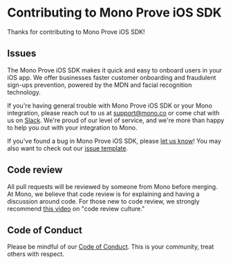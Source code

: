 # Contributing to Mono Prove iOS SDK

Thanks for contributing to Mono Prove iOS SDK!

## Issues

The Mono Prove iOS SDK makes it quick and easy to onboard users in your iOS app. We offer businesses faster customer onboarding and fraudulent sign-ups prevention, powered by the MDN and facial recognition technology.

If you're having general trouble with Mono Prove iOS SDK or your Mono integration, please reach out to us at <support@mono.co> or come chat with us on [Slack](https://join.slack.com/t/devwithmono/shared_invite/zt-gvkqczzk-Ldt4FQpHtOL7FFTqh4Ux6A). We're proud of our level of service, and we're more than happy to help you out with your integration to Mono.

If you've found a bug in Mono Prove iOS SDK, please [let us know](https://github.com/withmono/prove-ios/issues/new)! You may
also want to check out our [issue template](https://github.com/withmono/prove-ios/tree/main/.github/ISSUE_TEMPLATE.md).

## Code review

All pull requests will be reviewed by someone from Mono before merging. At
Mono, we believe that code review is for explaining and having a discussion
around code. For those new to code review, we strongly recommend [this
video](https://www.youtube.com/watch?v=PJjmw9TRB7s) on "code review culture."

## Code of Conduct

Please be mindful of our [Code of Conduct](https://github.com/withmono/prove-ios/tree/main/.github/CODE_OF_CONDUCT.md). This is your community, treat others with respect.
